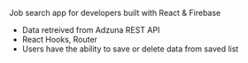Job search app for developers built with React & Firebase
- Data retreived from Adzuna REST API
- React Hooks, Router
- Users have the ability to save or delete data from saved list
